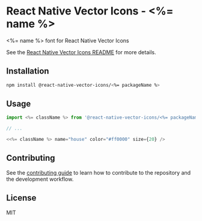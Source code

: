 # React Native Vector Icons - <%= name %>

<%= name %> font for React Native Vector Icons

See the [React Native Vector Icons README](../../README.md) for more details.

## Installation

```sh
npm install @react-native-vector-icons/<%= packageName %>
```

## Usage

```js
import <%= className %> from '@react-native-vector-icons/<%= packageName %>';

// ...

<<%= className %> name="house" color="#ff0000" size={20} />
```

## Contributing

See the [contributing guide](../../CONTRIBUTING.md) to learn how to contribute to the repository and the development workflow.

## License

MIT
